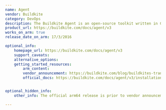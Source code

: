 ```yaml
---
name: Agent
vendor: Buildkite
category: DevOps
description: The Buildkite Agent is an open-source toolkit written in Go for securely running build jobs on any device or network.
product_url: https://buildkite.com/docs/agent/v3
works_on_arm: true
release_date_on_arm: 17/3/2016

optional_info:
    homepage_url: https://buildkite.com/docs/agent/v3
    support_caveats:
    alternative_options:
    getting_started_resources:
        arm_content:
        vendor_announcement: https://buildkite.com/blog/buildkites-transition-to-arm
        official_docs: https://buildkite.com/docs/agent/v3/installation


optional_hidden_info:
    other_info: The official arm64 release is prior to vendor announcement blog refer https://github.com/buildkite/agent/releases/tag/v2.2-beta.2

---
```

